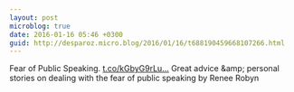 ```yaml
---
layout: post
microblog: true
date: 2016-01-16 05:46 +0300
guid: http://desparoz.micro.blog/2016/01/16/t688190459668107266.html
---
```

Fear of Public Speaking. [t.co/kGbyG9rLu...](https://t.co/kGbyG9rLuG.) Great advice &amp;amp; personal stories on dealing with the fear of public speaking by Renee Robyn
